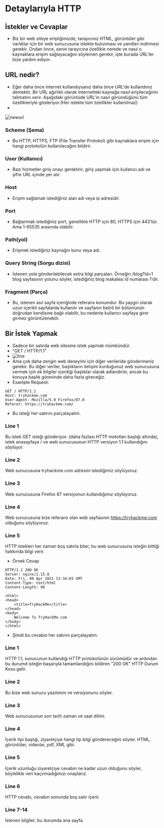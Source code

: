 # Detaylarıyla HTTP
## İstekler ve Cevaplar
- Biz bir web siteye eriştiğimizde, tarayıcınız HTML, görüntüler gibi varlıklar için bir web sunucusuna istekte bulunması ve yanıtları indirmesi gerekir. Ondan önce, senin tarayıcına özellikle nerede ve nasıl o kaynaklara erişim sağlayacağını söylemen gerekir, işte burada URL'ler bize yardım ediyor.
## URL nedir?
- Eğer daha önce internet kullandıysanız daha önce URL'de kullandınız demektir. Bir URL ağırlıklı olarak internetteki kaynağa nasıl erişileceğinin talimatını verir. Aşağıdaki görüntüde URL'in nasıl göründüğünü tüm özellikleriyle gösteriyor.(Her istekte tüm özellikler kullanılmaz)
- 
![newurl](https://user-images.githubusercontent.com/86947080/184703328-aaa9f3da-f817-4405-acdf-6a0f19c5484e.png)
### Scheme (Şema)
- Bu HTTP, HTTPS, FTP (File Transfer Protokol) gibi kaynaklara erişim için hangi protokolün kullanılacağını bildirir.
### User (Kullanıcı)
- Bazı hizmetler giriş onayı gerektirir, giriş yapmak için kullanıcı adı ve şifre URL içinde yer alır.
### Host
- Erişim sağlamak istediğiniz alan adı veya ip adresidir.
### Port
- Bağlanmak istediğiniz port, genellikle HTTP için 80, HTTPS için 443'tür. Ama 1-65535 arasında olabilir.
### Path(yol)
- Erişmek istediğiniz kaynağın konu veya adı.
### Query String (Sorgu dizisi)
- İstenen yola gönderilebilecek extra bilgi parçaları. Örneğin /blog?id=1 blog sayfasının yolunu söyler,  istediğiniz blog makalesi id numarası 1'dir.
### Fragment (Parça)
- Bu, istenen asıl sayfa içeriğinde referans konumdur. Bu yaygın olarak uzun içerikli sayfalarda kullanılır ve sayfanın belirli bir bölümünün doğrudan kendisine bağlı olabilir, bu nedenle kullanıcı sayfaya girer girmez görüntülenebilr.
## Bir İstek Yapmak
- Sadece bir satırda web sitesine istek yapmak mümkündür.
- "GET / HTTP/1.1"
- ![line](https://user-images.githubusercontent.com/86947080/184836241-71952d33-e528-4c3d-9e82-ab1c8a1bd7e3.png)
- Ama çok daha zengin web deneyimi için diğer verileride göndermeniz gerekir. Bu diğer veriler, başlıkların iletişim kurduğunuz web sunucusuna vermek için ek bilgiler içerdiği başlıklar olarak adlandırılır, ancak bu konuya başlık görevinde daha fazla gireceğiz.
- Example Request:
```
GET / HTTP/1.1
Host: tryhackme.com
User-Agent: Mozilla/5.0 Firefox/87.0
Referer: https://tryhackme.com/
```
- Bu isteği her satırını parçalayalım.
### Line 1
Bu istek GET isteği gönderiyor. (daha fazlası HTTP metotları başlığı altında), istek anasayfaya / ve web sunucusunun HTTP versiyon 1.1 kullandığını söylüyor.
### Line 2
Web sunucusuna tryhackme.com adresini istediğimiz söylüyoruz.
### Line 3
Web sunucusuna Firefox 87 versiyonun kullandığımız söylüyoruz.
### Line 4 
Web sunucusuna bize referans olan web sayfasının https://tryhackme.com olduğunu söylüyoruz.
### Line 5
HTTP istekleri her zaman boş satırla biter, bu web sunucusuna isteğin bittiği hakkında bilgi verir.
- Örnek Cevap
```
HTTP/1.1 200 OK
Server: nginx/1.15.8
Date: Fri, 09 Apr 2021 13:34:03 GMT
Content-Type: text/html
Content-Length: 98

<html>
<head>
    <title>TryHackMe</title>
</head>
<body>
    Welcome To TryHackMe.com
</body>
</html>
```
- Şimdi bu cevabın her satırını parçalayalım.
### Line 1 
HTTP 1.1, sunucunun kullandığı HTTP protokolünün sürümüdür ve ardından bu durumd isteğin başarıyla tamamlandığını bildiren "200 OK" HTTP Durum Kosu gelir.
### Line 2
Bu bize web sunucu yazılımını ve versiyonunu söyler.
### Line 3
Web sunucusunun son tarih zaman ve saat dilimi.
### Line 4
İçerik tipi başlığı, ziyaretçiye hangi tip bilgi göndereceğini söyler. HTML, görüntüler, videolar, pdf, XML gibi.
### Line 5
İçerik uzunluğu ziyaretçiye cevabın ne kadar uzun olduğunu söyler, böylelikle veri kaçırmadığımızı onaylarız.
### Line 6 
HTTP cevabı, cevabın sonunda boş satır içerir.
### Line 7-14
İstenen bilgiler, bu durumda ana sayfa.








